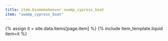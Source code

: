 ```yaml
---
title: item.biomemakeover.swamp_cypress_boat
item: "swamp_cypress_boat"
---
```


{% assign it = site.data.items[page.item] %}
{% include item_template.liquid item=it %}

